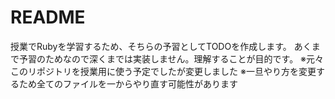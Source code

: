 # README

授業でRubyを学習するため、そちらの予習としてTODOを作成します。
あくまで予習のためなので深くまでは実装しません。理解することが目的です。
※元々このリポジトリを授業用に使う予定でしたが変更しました
※一旦やり方を変更するため全てのファイルを一からやり直す可能性があります